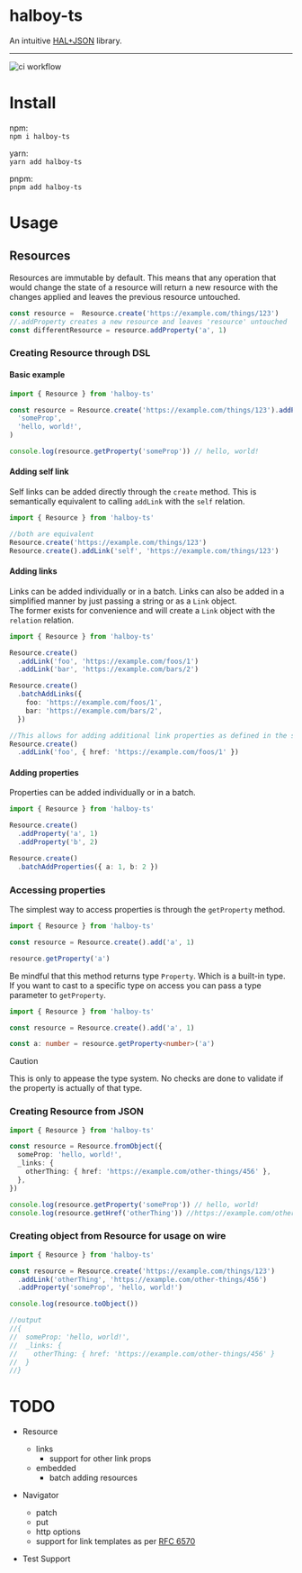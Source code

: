 # halboy-ts

An intuitive [HAL+JSON](https://datatracker.ietf.org/doc/html/draft-kelly-json-hal-11) library.

---

![ci workflow](https://github.com/JDurstberger/halboy-ts/actions/workflows/ci.yml/badge.svg)

# Install

npm:<br/> `npm i halboy-ts`

yarn:<br/> `yarn add halboy-ts`

pnpm:<br/> `pnpm add halboy-ts`

# Usage

## Resources

Resources are immutable by default. This means that any operation that would change the state of a resource will return a new resource with the changes applied and leaves the previous resource untouched. 

```ts
const resource =  Resource.create('https://example.com/things/123')
//.addProperty creates a new resource and leaves 'resource' untouched
const differentResource = resource.addProperty('a', 1)
```

### Creating Resource through DSL

#### Basic example

```ts
import { Resource } from 'halboy-ts'

const resource = Resource.create('https://example.com/things/123').addProperty(
  'someProp',
  'hello, world!',
)

console.log(resource.getProperty('someProp')) // hello, world!
```

#### Adding self link

Self links can be added directly through the `create` method. This is semantically equivalent to calling `addLink` with the `self` relation.

```ts
import { Resource } from 'halboy-ts'

//both are equivalent
Resource.create('https://example.com/things/123')
Resource.create().addLink('self', 'https://example.com/things/123')
```

#### Adding links

Links can be added individually or in a batch.
Links can also be added in a simplified manner by just passing a string or as a `Link` object.  
The former exists for convenience and will create a `Link` object with the `relation` relation.

```ts
import { Resource } from 'halboy-ts'

Resource.create()
  .addLink('foo', 'https://example.com/foos/1')
  .addLink('bar', 'https://example.com/bars/2')

Resource.create()
  .batchAddLinks({
    foo: 'https://example.com/foos/1',
    bar: 'https://example.com/bars/2',
  })

//This allows for adding additional link properties as defined in the spec.
Resource.create()
  .addLink('foo', { href: 'https://example.com/foos/1' })
```


#### Adding properties
Properties can be added individually or in a batch.

```ts
import { Resource } from 'halboy-ts'

Resource.create()
  .addProperty('a', 1)
  .addProperty('b', 2)

Resource.create()
  .batchAddProperties({ a: 1, b: 2 })
```

### Accessing properties
The simplest way to access properties is through the `getProperty` method. 

```ts
import { Resource } from 'halboy-ts'

const resource = Resource.create().add('a', 1)

resource.getProperty('a')
```

Be mindful that this method returns type `Property`. Which is a built-in type. If you want to cast to a specific type
on access you can pass a type parameter to `getProperty`.

```ts
import { Resource } from 'halboy-ts'

const resource = Resource.create().add('a', 1)

const a: number = resource.getProperty<number>('a')
```

> [!CAUTION]  
> This is only to appease the type system. No checks are done to validate if the property is actually of that type.  

### Creating Resource from JSON

```ts
import { Resource } from 'halboy-ts'

const resource = Resource.fromObject({
  someProp: 'hello, world!',
  _links: {
    otherThing: { href: 'https://example.com/other-things/456' },
  },
})

console.log(resource.getProperty('someProp')) // hello, world!
console.log(resource.getHref('otherThing')) //https://example.com/other-things/456
```

### Creating object from Resource for usage on wire

```ts
import { Resource } from 'halboy-ts'

const resource = Resource.create('https://example.com/things/123')
  .addLink('otherThing', 'https://example.com/other-things/456')
  .addProperty('someProp', 'hello, world!')

console.log(resource.toObject())

//output
//{
//  someProp: 'hello, world!',
//  _links: {
//    otherThing: { href: 'https://example.com/other-things/456' }
//  }
//}
```

# TODO

- Resource

  - links
    - support for other link props
  - embedded
    - batch adding resources

- Navigator
  - patch
  - put
  - http options
  - support for link templates as per [RFC 6570](https://datatracker.ietf.org/doc/html/rfc6570)

- Test Support
